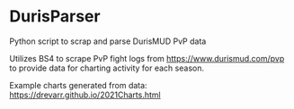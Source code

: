 # DurisParser
Python script to scrap and parse DurisMUD PvP data

Utilizes BS4 to scrape PvP fight logs from https://www.durismud.com/pvp to
provide data for charting activity for each season.

Example charts generated from data: https://drevarr.github.io/2021Charts.html

